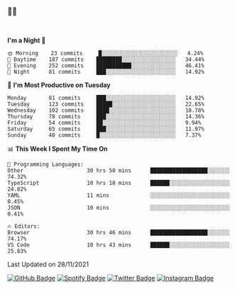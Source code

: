 ### 🤙🍺

<!-- <a href="https://github-readme-stats.vercel.app/api?username=hzak2xx&count_private=true&show_icons=true&theme=dracula">
  <img align="center" src="https://github-readme-stats.vercel.app/api?username=hzak2xx&count_private=true&show_icons=true&theme=dracula" />
</a>
</br> -->
</br>

<!--START_SECTION:waka-->
**I'm a Night 🦉** 

```text
🌞 Morning    23 commits     █░░░░░░░░░░░░░░░░░░░░░░░░   4.24% 
🌆 Daytime    187 commits    ████████░░░░░░░░░░░░░░░░░   34.44% 
🌃 Evening    252 commits    ███████████░░░░░░░░░░░░░░   46.41% 
🌙 Night      81 commits     ███░░░░░░░░░░░░░░░░░░░░░░   14.92%

```
📅 **I'm Most Productive on Tuesday** 

```text
Monday       81 commits     ███░░░░░░░░░░░░░░░░░░░░░░   14.92% 
Tuesday      123 commits    █████░░░░░░░░░░░░░░░░░░░░   22.65% 
Wednesday    102 commits    ████░░░░░░░░░░░░░░░░░░░░░   18.78% 
Thursday     78 commits     ███░░░░░░░░░░░░░░░░░░░░░░   14.36% 
Friday       54 commits     ██░░░░░░░░░░░░░░░░░░░░░░░   9.94% 
Saturday     65 commits     ███░░░░░░░░░░░░░░░░░░░░░░   11.97% 
Sunday       40 commits     █░░░░░░░░░░░░░░░░░░░░░░░░   7.37%

```


📊 **This Week I Spent My Time On** 

```text
💬 Programming Languages: 
Other                    30 hrs 50 mins      ██████████████████░░░░░░░   74.32% 
TypeScript               10 hrs 18 mins      ██████░░░░░░░░░░░░░░░░░░░   24.82% 
YAML                     11 mins             ░░░░░░░░░░░░░░░░░░░░░░░░░   0.45% 
JSON                     10 mins             ░░░░░░░░░░░░░░░░░░░░░░░░░   0.41%

🔥 Editors: 
Browser                  30 hrs 46 mins      ██████████████████░░░░░░░   74.17% 
VS Code                  10 hrs 43 mins      ██████░░░░░░░░░░░░░░░░░░░   25.83%

```


 Last Updated on 28/11/2021
<!--END_SECTION:waka-->

[![GitHub Badge](https://img.shields.io/badge/GitHub-100000?style=for-the-badge&logo=github&logoColor=white)](https://github.com/hzak2xx)
[![Spotify Badge](https://img.shields.io/badge/Spotify-1ED760?&style=for-the-badge&logo=spotify&logoColor=white)](https://open.spotify.com/user/uf90s6sbbh75a1mt44clkhkvf)
[![Twitter Badge](https://img.shields.io/badge/Twitter-1DA1F2?style=for-the-badge&logo=twitter&logoColor=white)](https://twitter.com/hzak2xx)
[![Instagram Badge](https://img.shields.io/badge/Instagram-E4405F?style=for-the-badge&logo=instagram&logoColor=white)](https://www.instagram.com/hzak2xx/)
